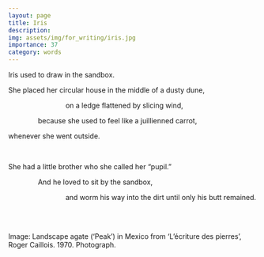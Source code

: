 ```yaml
---
layout: page
title: Iris
description: 
img: assets/img/for_writing/iris.jpg
importance: 37
category: words
---
```


Iris used to draw in the sandbox.

She placed her circular house in the middle of a dusty dune,

&emsp;&emsp;&emsp;&emsp;&emsp;&emsp;&emsp;&emsp; on a ledge flattened by slicing wind,

&emsp;&emsp;&emsp;&emsp; because she used to feel like a juillienned carrot,

whenever she went outside.

<br/>

She had a little brother who she called her “pupil.” 

&emsp;&emsp;&emsp;&emsp; And he loved to sit by the sandbox, 

&emsp;&emsp;&emsp;&emsp;&emsp;&emsp;&emsp;&emsp; and worm his way into the dirt until only his butt remained.

<br/><br/>

Image: Landscape agate (‘Peak’) in Mexico from ‘L’écriture des pierres’, Roger Caillois. 1970. Photograph. 